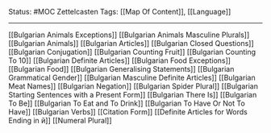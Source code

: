 Status: #MOC
Zettelcasten Tags: [[Map Of Content]], [[Language]]

---

[[Bulgarian Animals Exceptions]]
[[Bulgarian Animals Masculine Plurals]]
[[Bulgarian Animals]]
[[Bulgarian Articles]]
[[Bulgarian Closed Questions]]
[[Bulgarian Conjugation]]
[[Bulgarian Counting Fruit]]
[[Bulgarian Counting To 10]]
[[Bulgarian Definite Articles]]
[[Bulgarian Food Exceptions]]
[[Bulgarian Food]]
[[Bulgarian Generalising Statements]]
[[Bulgarian Grammatical Gender]]
[[Bulgarian Masculine Definite Articles]]
[[Bulgarian Meat Names]]
[[Bulgarian Negation]]
[[Bulgarian Spider Plural]]
[[Bulgarian Starting Sentences with a Present Form]]
[[Bulgarian There Is]]
[[Bulgarian To Be]]
[[Bulgarian To Eat and To Drink]]
[[Bulgarian To Have Or Not To Have]]
[[Bulgarian Verbs]]
[[Citation Form]]
[[Definite Articles for Words Ending in й]]
[[Numeral Plural]]


